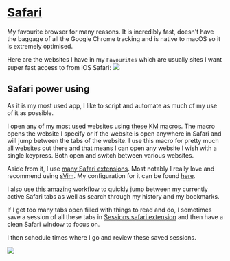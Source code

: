# [Safari](https://www.apple.com/lae/safari/)
My favourite browser for many reasons. It is incredibly fast, doesn't have the baggage of all the Google Chrome tracking and is native to macOS so it is extremely optimised.

Here are the websites I have in my `Favourites` which are usually sites I want super fast access to from iOS Safari:
![](https://i.imgur.com/nw971Uj.png)

## Safari power using
As it is my most used app, I like to script and automate as much of my use of it as possible.

I open any of my most used websites using [these KM macros](https://goo.gl/3PzcX9). The macro opens the website I specify or if the website is open anywhere in Safari and will jump between the tabs of the website. I use this macro for pretty much all websites out there and that means I can open any website I wish with a single keypress. Both open and switch between various websites.

Aside from it, I use [many Safari extensions](https://github.com/learn-anything/safari-extensions#readme). Most notably I really love and recommend using [sVim](https://github.com/flipxfx/sVim). My configuration for it can be found [here](https://gist.github.com/c26e6a05e4e426e0542e55b7513b581c).

I also use [this amazing workflow](https://github.com/deanishe/alfred-safari-assistant) to quickly jump between my currently active Safari tabs as well as search through my history and my bookmarks.

If I get too many tabs open filled with things to read and do, I sometimes save a session of all these tabs in [Sessions safari extension](https://sessions-extension.github.io/Sessions/) and then have a clean Safari window to focus on.

I then schedule times where I go and review these saved sessions.

![](https://i.imgur.com/BX2PeJc.png)